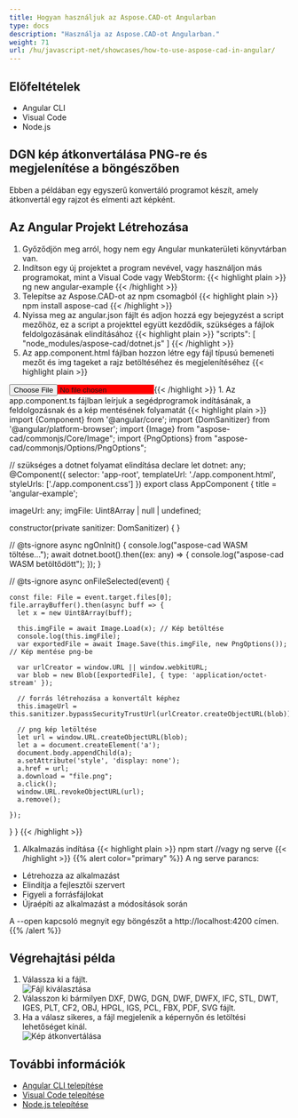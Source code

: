 ```yaml
---
title: Hogyan használjuk az Aspose.CAD-ot Angularban
type: docs
description: "Használja az Aspose.CAD-ot Angularban."
weight: 71
url: /hu/javascript-net/showcases/how-to-use-aspose-cad-in-angular/
---
```


## Előfeltételek
- Angular CLI
- Visual Code
- Node.js

## DGN kép átkonvertálása PNG-re és megjelenítése a böngészőben

Ebben a példában egy egyszerű konvertáló programot készít, amely átkonvertál egy rajzot és elmenti azt képként.

## Az Angular Projekt Létrehozása

1. Győződjön meg arról, hogy nem egy Angular munkaterületi könyvtárban van.
1. Indítson egy új projektet a program nevével, vagy használjon más programokat, mint a Visual Code vagy WebStorm:
{{< highlight plain >}}
ng new angular-example
{{< /highlight >}}
1. Telepítse az Aspose.CAD-ot az npm csomagból
{{< highlight plain >}}
npm install aspose-cad
{{< /highlight >}}
1. Nyissa meg az angular.json fájlt és adjon hozzá egy bejegyzést a script mezőhöz, ez a script a projekttel együtt kezdődik, szükséges a fájlok feldolgozásának elindításához
{{< highlight plain >}}
"scripts": [
  "node_modules/aspose-cad/dotnet.js"
]
{{< /highlight >}}
1. Az app.component.html fájlban hozzon létre egy fájl típusú bemeneti mezőt és img tageket a rajz betöltéséhez és megjelenítéséhez
{{< highlight plain >}}
<span style="background-color: red">
    <input type="file" class="file-upload" (change)="onFileSelected($event)" />
    <img alt="" id="image" [src]="imageUrl" />
</span>
{{< /highlight >}}
1. Az app.component.ts fájlban leírjuk a segédprogramok indításának, a feldolgozásnak és a kép mentésének folyamatát
{{< highlight plain >}}
import {Component} from '@angular/core';
import {DomSanitizer} from '@angular/platform-browser';
import {Image} from "aspose-cad/commonjs/Core/Image";
import {PngOptions} from "aspose-cad/commonjs/Options/PngOptions";

// szükséges a dotnet folyamat elindítása
declare let dotnet: any;
@Component({
  selector: 'app-root',
  templateUrl: './app.component.html',
  styleUrls: ['./app.component.css']
})
export class AppComponent {
  title = 'angular-example';

  imageUrl: any;
  imgFile: Uint8Array | null | undefined;

  constructor(private sanitizer: DomSanitizer) {
  }

  // @ts-ignore
  async ngOnInit() {
    console.log("aspose-cad WASM töltése...");
    await dotnet.boot().then((ex: any) => {
      console.log("aspose-cad WASM betöltődött");
    });
  }

  // @ts-ignore
  async onFileSelected(event) {

    const file: File = event.target.files[0];
    file.arrayBuffer().then(async buff => {
      let x = new Uint8Array(buff);
      
      this.imgFile = await Image.Load(x); // Kép betöltése
      console.log(this.imgFile);
      var exportedFile = await Image.Save(this.imgFile, new PngOptions()); // Kép mentése png-be

      var urlCreator = window.URL || window.webkitURL;
      var blob = new Blob([exportedFile], { type: 'application/octet-stream' });
      
      // forrás létrehozása a konvertált képhez
      this.imageUrl = this.sanitizer.bypassSecurityTrustUrl(urlCreator.createObjectURL(blob));

      // png kép letöltése
      let url = window.URL.createObjectURL(blob);
      let a = document.createElement('a');
      document.body.appendChild(a);
      a.setAttribute('style', 'display: none');
      a.href = url;
      a.download = "file.png";
      a.click();
      window.URL.revokeObjectURL(url);
      a.remove();

    });
  }
}
{{< /highlight >}}
1. Alkalmazás indítása
{{< highlight plain >}}
npm start
//vagy
ng serve
{{< /highlight >}}
{{% alert color="primary" %}} 
A ng serve parancs:

- Létrehozza az alkalmazást
- Elindítja a fejlesztői szervert
- Figyeli a forrásfájlokat
- Újraépíti az alkalmazást a módosítások során

A --open kapcsoló megnyit egy böngészőt a http://localhost:4200 címen.
{{% /alert %}}

## Végrehajtási példa

1. Válassza ki a fájlt.<br>
![Fájl kiválasztása](/cad/_assets/javascript-net/angular/choose-file.png)<br>
1. Válasszon ki bármilyen DXF, DWG, DGN, DWF, DWFX, IFC, STL, DWT, IGES, PLT, CF2, OBJ, HPGL, IGS, PCL, FBX, PDF, SVG fájlt.
1. Ha a válasz sikeres, a fájl megjelenik a képernyőn és letöltési lehetőséget kínál.<br>
![Kép átkonvertálása](/cad/_assets/javascript-net/angular/convert-image.png)<br>

## További információk

- [Angular CLI telepítése](https://angular.io/guide/setup-local/)
- [Visual Code telepítése](https://code.visualstudio.com/)
- [Node.js telepítése](https://nodejs.org/en/)
